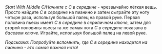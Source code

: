 *Start With Middle C/Начните с C в середине* - чрезвычайно лёгкая вещь. Просто найдите *C в
середине* на пианино и затем сыграйте эту ноту четыре раза, используя большой палец на правой руке.
Первая половина пьесы имеет *C в середине* в *скрипичном ключе*, затем для второй половины пьесы
та же самая нота *С в середине* показана в *басовом ключе*.
Играйте, используя большой палец на левой руке.

*Подсказка:* _Попробуйте вспомнить, где *C в середине* находится на пианино - это самая *важная нота*!_
